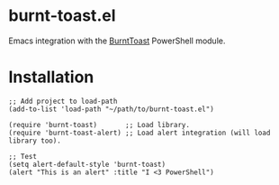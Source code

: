 # burnt-toast.el
Emacs integration with the [BurntToast](https://github.com/Windos/BurntToast) PowerShell module.

# Installation

```elisp
;; Add project to load-path
(add-to-list 'load-path "~/path/to/burnt-toast.el")

(require 'burnt-toast)       ;; Load library.
(require 'burnt-toast-alert) ;; Load alert integration (will load library too).

;; Test
(setq alert-default-style 'burnt-toast)
(alert "This is an alert" :title "I <3 PowerShell")
```

